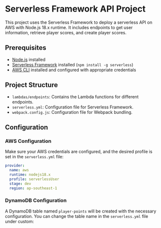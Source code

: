 # Serverless Framework API Project

This project uses the Serverless Framework to deploy a serverless API on AWS with Node.js 18.x runtime. It includes endpoints to get user information, retrieve player scores, and create player scores.

## Prerequisites

- [Node.js](https://nodejs.org/) installed
- [Serverless Framework](https://www.serverless.com/) installed (`npm install -g serverless`)
- [AWS CLI](https://aws.amazon.com/cli/) installed and configured with appropriate credentials

## Project Structure

- `lambdas/endpoints`: Contains the Lambda functions for different endpoints.
- `serverless.yml`: Configuration file for Serverless Framework.
- `webpack.config.js`: Configuration file for Webpack bundling.

## Configuration

### AWS Configuration

Make sure your AWS credentials are configured, and the desired profile is set in the `serverless.yml` file:

```yaml
provider:
  name: aws
  runtime: nodejs18.x
  profile: serverlessUser
  stage: dev
  region: ap-southeast-1
```

### DynamoDB Configuration

A DynamoDB table named `player-points` will be created with the necessary configuration. 
You can change the table name in the `serverless.yml` file under custom:

